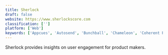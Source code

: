 ```yaml
---
title: Sherlock
draft: false 
website: https://www.sherlockscore.com
classification: ['']
platform: ['Web']
keywords: ['Appcues', 'Autosend', 'Bunchball', 'Chameleon', 'Coherent Path', 'Customer Feedback Portal', 'Guideblocks', 'Hotline', 'InnerTrends', 'Intercom', 'Iridize', 'Mobile apps from JSON', 'MyEffecto', 'ROIALTY', 'SundaySky', 'UJET', 'UserGuiding', 'Userlane', 'WalkMe', 'Whatfix', 'Woopra', 'indemandly']
---
```

Sherlock provides insights on user engagement for product makers.